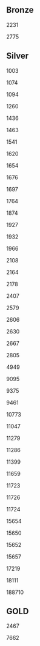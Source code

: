 ## Bronze

2231

2775

## Silver

1003

1074

1094

1260

1436

1463

1541

1620

1654

1676

1697

1764

1874

1927

1932

1966

2108

2164

2178

2407

2579

2606

2630

2667

2805

4949

9095

9375

9461

10773

11047

11279

11286

11399

11659

11723

11726

11724

15654

15650

15652

15657

17219

18111

188710

## GOLD

2467

7662

